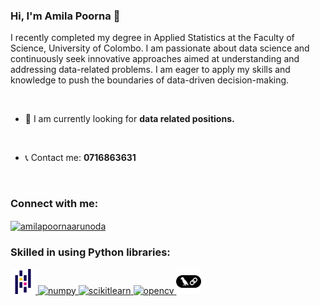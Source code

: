 <h3 align="left">Hi, I'm Amila Poorna 👋</h3>
<p align="left">I recently completed my degree in Applied Statistics at the Faculty of Science, University of Colombo. I am passionate about data science and continuously seek innovative approaches aimed at understanding and addressing data-related problems. I am eager to apply my skills and knowledge to push the boundaries of data-driven decision-making.</p>

<br>

- 📝 I am currently looking for **data related positions.**

<br>

- 📞 Contact me: **0716863631**

<br>

<h3 align="left">Connect with me:</h3>
<p align="left">
<a href="https://kaggle.com/amilapoorna" target="blank"><img align="center" src="https://raw.githubusercontent.com/rahuldkjain/github-profile-readme-generator/master/src/images/icons/Social/kaggle.svg" alt="amilapoornaarunoda" height="30" width="40" /></a>
</p>

<h3 align="left">Skilled in using Python libraries:</h3>
<p align="left"> <a href="https://pandas.pydata.org/" target="_blank" rel="noreferrer"> <img src="https://raw.githubusercontent.com/devicons/devicon/2ae2a900d2f041da66e950e4d48052658d850630/icons/pandas/pandas-original.svg" alt="pandas" width="40" height="40"/> </a> <a href="https://numpy.org/" target="_blank" rel="noreferrer"> <img src="https://upload.wikimedia.org/wikipedia/commons/6/67/Numpy-svgrepo-com.svg" alt="numpy" width="40" height="40"/> </a> <a href="https://scikit-learn.org/stable/" target="_blank" rel="noreferrer"> <img src="https://upload.wikimedia.org/wikipedia/commons/0/05/Scikit_learn_logo_small.svg" alt="scikitlearn" width="40" height="40"/> </a>  <a href="https://opencv.org/" target="blank" rel="noreferrer"> <img src="https://www.vectorlogo.zone/logos/opencv/opencv-icon.svg" alt="opencv" width="40" height="40"/> </a> <a href="https://www.langchain.com/" target="_blank" rel="noreferrer"> <img src="https://github.com/simple-icons/simple-icons/blob/master/icons/langchain.svg" alt="langchain" width="40" height="40"/> </a> </p>
